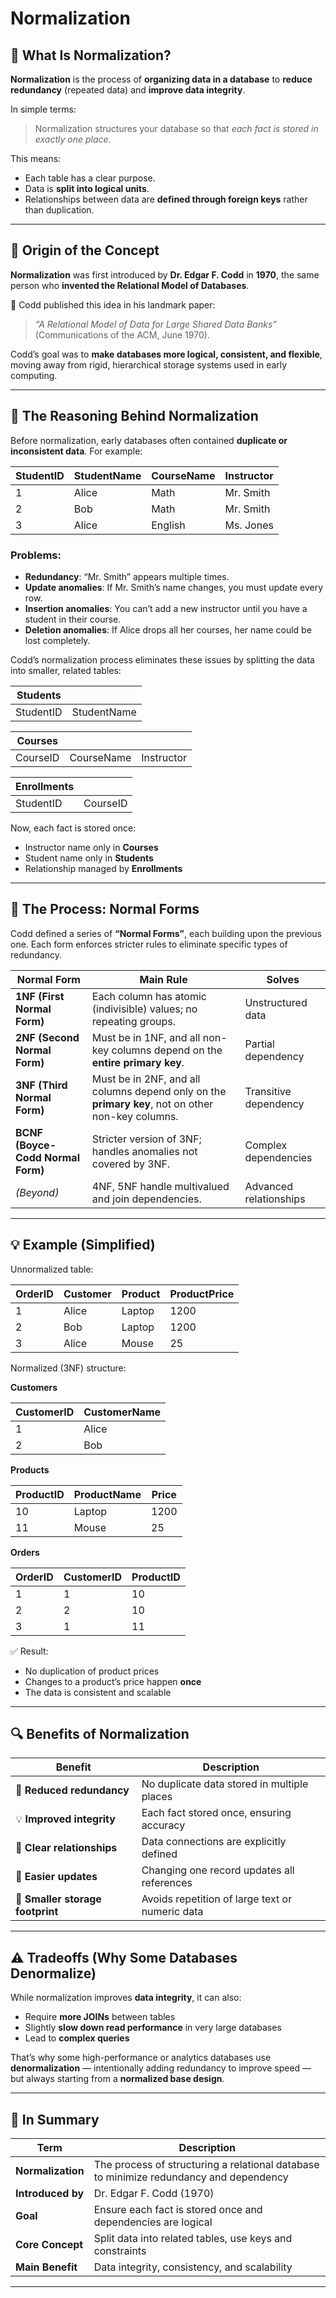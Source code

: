 # Normalization

## 🧩 What Is **Normalization**?

**Normalization** is the process of **organizing data in a database** to **reduce redundancy** (repeated data) and **improve data integrity**.

In simple terms:

> Normalization structures your database so that *each fact is stored in exactly one place.*

This means:

* Each table has a clear purpose.
* Data is **split into logical units**.
* Relationships between data are **defined through foreign keys** rather than duplication.

---

## 🧠 Origin of the Concept

**Normalization** was first introduced by **Dr. Edgar F. Codd** in **1970**, the same person who **invented the Relational Model of Databases**.

📘 Codd published this idea in his landmark paper:

> *“A Relational Model of Data for Large Shared Data Banks”* (Communications of the ACM, June 1970).

Codd’s goal was to **make databases more logical, consistent, and flexible**, moving away from rigid, hierarchical storage systems used in early computing.

---

## 🎯 The Reasoning Behind Normalization

Before normalization, early databases often contained **duplicate or inconsistent data**.
For example:

| StudentID | StudentName | CourseName | Instructor |
| --------- | ----------- | ---------- | ---------- |
| 1         | Alice       | Math       | Mr. Smith  |
| 2         | Bob         | Math       | Mr. Smith  |
| 3         | Alice       | English    | Ms. Jones  |

### Problems:

* **Redundancy**: “Mr. Smith” appears multiple times.
* **Update anomalies**: If Mr. Smith’s name changes, you must update every row.
* **Insertion anomalies**: You can’t add a new instructor until you have a student in their course.
* **Deletion anomalies**: If Alice drops all her courses, her name could be lost completely.

Codd’s normalization process eliminates these issues by splitting the data into smaller, related tables:

| **Students** |             |
| ------------ | ----------- |
| StudentID    | StudentName |

| **Courses** |            |            |
| ----------- | ---------- | ---------- |
| CourseID    | CourseName | Instructor |

| **Enrollments** |          |
| --------------- | -------- |
| StudentID       | CourseID |

Now, each fact is stored once:

* Instructor name only in **Courses**
* Student name only in **Students**
* Relationship managed by **Enrollments**

---

## 🧮 The Process: Normal Forms

Codd defined a series of **“Normal Forms”**, each building upon the previous one.
Each form enforces stricter rules to eliminate specific types of redundancy.

| Normal Form                       | Main Rule                                                                                         | Solves                 |
| --------------------------------- | ------------------------------------------------------------------------------------------------- | ---------------------- |
| **1NF (First Normal Form)**       | Each column has atomic (indivisible) values; no repeating groups.                                 | Unstructured data      |
| **2NF (Second Normal Form)**      | Must be in 1NF, and all non-key columns depend on the **entire primary key**.                     | Partial dependency     |
| **3NF (Third Normal Form)**       | Must be in 2NF, and all columns depend only on the **primary key**, not on other non-key columns. | Transitive dependency  |
| **BCNF (Boyce-Codd Normal Form)** | Stricter version of 3NF; handles anomalies not covered by 3NF.                                    | Complex dependencies   |
| *(Beyond)*                        | 4NF, 5NF handle multivalued and join dependencies.                                                | Advanced relationships |

---

## 💡 Example (Simplified)

Unnormalized table:

| OrderID | Customer | Product | ProductPrice |
| ------- | -------- | ------- | ------------ |
| 1       | Alice    | Laptop  | 1200         |
| 2       | Bob      | Laptop  | 1200         |
| 3       | Alice    | Mouse   | 25           |

Normalized (3NF) structure:

**Customers**

| CustomerID | CustomerName |
| ---------- | ------------ |
| 1          | Alice        |
| 2          | Bob          |

**Products**

| ProductID | ProductName | Price |
| --------- | ----------- | ----- |
| 10        | Laptop      | 1200  |
| 11        | Mouse       | 25    |

**Orders**

| OrderID | CustomerID | ProductID |
| ------- | ---------- | --------- |
| 1       | 1          | 10        |
| 2       | 2          | 10        |
| 3       | 1          | 11        |

✅ Result:

* No duplication of product prices
* Changes to a product’s price happen **once**
* The data is consistent and scalable

---

## 🔍 Benefits of Normalization

| Benefit                          | Description                                     |
| -------------------------------- | ----------------------------------------------- |
| 🧠 **Reduced redundancy**        | No duplicate data stored in multiple places     |
| 💡 **Improved integrity**        | Each fact stored once, ensuring accuracy        |
| 🔗 **Clear relationships**       | Data connections are explicitly defined         |
| 🧩 **Easier updates**            | Changing one record updates all references      |
| 🚀 **Smaller storage footprint** | Avoids repetition of large text or numeric data |

---

## ⚠️ Tradeoffs (Why Some Databases Denormalize)

While normalization improves **data integrity**, it can also:

* Require **more JOINs** between tables
* Slightly **slow down read performance** in very large databases
* Lead to **complex queries**

That’s why some high-performance or analytics databases use **denormalization** — intentionally adding redundancy to improve speed — but always starting from a **normalized base design**.

---

## 🧠 In Summary

| Term              | Description                                                                            |
| ----------------- | -------------------------------------------------------------------------------------- |
| **Normalization** | The process of structuring a relational database to minimize redundancy and dependency |
| **Introduced by** | Dr. Edgar F. Codd (1970)                                                               |
| **Goal**          | Ensure each fact is stored once and dependencies are logical                           |
| **Core Concept**  | Split data into related tables, use keys and constraints                               |
| **Main Benefit**  | Data integrity, consistency, and scalability                                           |

---

